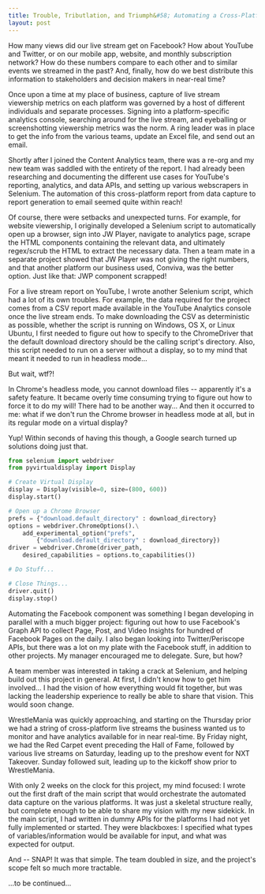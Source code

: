 ```yaml
---
title: Trouble, Tributlation, and Triumph&#58; Automating a Cross-Platform Live Stream Report
layout: post
---
```


How many views did our live stream get on Facebook? How about YouTube and Twitter, or on our 
mobile app, website, and monthly subscription network?  How do these numbers compare to each other
and to similar events we streamed in the past? And, finally, how do we best distribute this information 
to stakeholders and decision makers in near-real time?

Once upon a time at my place of business, capture of live stream viewership metrics on each 
platform was governed by a host of different individuals and separate processes.  Signing into
a platform-specific analytics console, searching around for the live stream, and eyeballing or
screenshotting viewership metrics was the norm.  A ring leader
was in place to get the info from the various teams, update an Excel file, and send out an
email.  

Shortly after I joined the Content Analytics team, there was a re-org and my new team
was saddled with the entirety of the report.  I had already been researching and documenting the
different use cases for YouTube's reporting, analytics, and data APIs, and setting up
various webscrapers in Selenium.  The automation of this cross-platform report from data capture
to report generation to email seemed quite within reach!  

Of course, there were setbacks and unexpected turns. For example, for website viewership, 
I originally developed a Selenium script to automatically open up a browser, sign into JW Player, 
navigate to analytics page, scrape the  HTML components containing the relevant data, and 
ultimately regex/scrub the HTML to extract the necessary data.  Then a team mate
in a separate project showed that JW Player was not giving the right numbers, and that another
platform our business used, Conviva, was the better option.  Just like that: JWP component scrapped!

For a live stream report on YouTube, I wrote another Selenium script, which had a lot of 
its own troubles.  For example, the data required for the project comes from a CSV report made
available in the YouTube Analytics console once the live stream ends. To make downloading
the CSV as deterministic as possible, whether the script is running on Windows, OS X, or 
Linux Ubuntu, I first needed to figure out how to specify to the ChromeDriver that the
default download directory should be the calling script's directory.  Also, this script
needed to run on a server without a display, so to my mind that meant it needed to run
in headless mode... 

But wait, wtf?! 

In Chrome's headless mode, you cannot download files -- apparently
it's a safety feature.  It became overly time consuming trying to figure out how to force it
to do my will!  There had to be another way... And then it occurred to me: what if
we don't run the Chrome browser in headless mode at all, but in its regular mode on a virtual 
display?  

Yup!  Within seconds of having this though, a Google search turned up solutions
doing just that. 

```python
from selenium import webdriver
from pyvirtualdisplay import Display

# Create Virtual Display
display = Display(visible=0, size=(800, 600))
display.start()

# Open up a Chrome Browser
prefs = {"download.default_directory" : download_directory}
options = webdriver.ChromeOptions().\
    add_experimental_option("prefs", 
        {"download.default_directory" : download_directory})
driver = webdriver.Chrome(driver_path, 
    desired_capabilities = options.to_capabilities())

# Do Stuff...

# Close Things...
driver.quit()
display.stop()
```

Automating the Facebook component was something I began developing in parallel with a much bigger project:
figuring out how to use Facebook's Graph API to collect Page, Post, and Video Insights for hundred of 
Facebook Pages on the daily.  I also began looking into Twitter/Periscope APIs, but there was a lot on
my plate with the Facebook stuff, in addition to other projects.  My manager encouraged me to 
delegate. Sure, but how?

A team member was interested in taking a crack at Selenium, and helping build out this project
in general.  At first, I didn't know how to get him involved... I had the vision of how everything
would fit together, but was lacking the leadership experience to really be able to share that vision.  This
would soon change.

WrestleMania was quickly approaching, and starting on the Thursday prior we had a string of 
cross-platform live streams the business wanted us to monitor and have analytics available for in 
near real-time.  By Friday night, we had the Red Carpet event preceding the Hall of Fame, followed by
various live streams on Saturday, leading up to the preshow event for NXT Takeover.  Sunday followed
suit, leading up to the kickoff show prior to WrestleMania.

With only 2 weeks on the clock for this project, my mind focused: I wrote out the first draft of the
main script that would  orchestrate the automated data capture on the various platforms.  It was
just a skeletal structure really, but  complete enough to be able to share my vision with my new
sidekick.  In the main script,  I had written in dummy APIs for the platforms I had not yet fully
implemented or started.  They were blackboxes: I specified what types of variables/information would be
available for input, and what was expected for output.

And -- SNAP!  It was that simple.  The team doubled in size, and the project's scope felt so much 
more tractable.

...to be continued...

